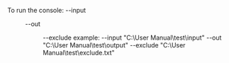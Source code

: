 To run the console: --input <dir> --out <dir> --exclude <file>
example:
--input "C:\User Manual\test\input" --out "C:\User Manual\test\output"  --exclude "C:\User Manual\test\exclude.txt"
